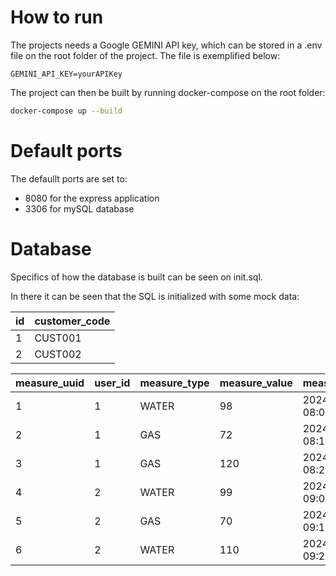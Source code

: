 # How to run

The projects needs a Google GEMINI API key, which can be stored in a .env file on the root folder of the project. The file is exemplified below:
```.env
GEMINI_API_KEY=yourAPIKey
```
The project can then be built by running docker-compose on the root folder:
``` BASH
docker-compose up --build
```

# Default ports

The defaullt ports are set to:
- 8080 for the express application
- 3306 for mySQL database

# Database
Specifics of how the database is built can be seen on init.sql.

In there it can be seen that the SQL is initialized with some mock data:

| id  | customer_code |
| --- | ------------- |
| 1   | CUST001       |
| 2   | CUST002       |

| measure_uuid | user_id | measure_type | measure_value | measure_datetime    | image_url                                                      | has_confirmed |
| ------------ | ------- | ------------ | ------------- | ------------------- | -------------------------------------------------------------- | ------------- |
| 1            | 1       | WATER        | 98            | 2024-08-01 08:00:00 | [http://example.com/image1.jpg](http://example.com/image1.jpg) | TRUE          |
| 2            | 1       | GAS          | 72            | 2024-08-01 08:10:00 | [http://example.com/image2.jpg](http://example.com/image2.jpg) | FALSE         |
| 3            | 1       | GAS          | 120           | 2024-08-01 08:20:00 | [http://example.com/image3.jpg](http://example.com/image3.jpg) | TRUE          |
| 4            | 2       | WATER        | 99            | 2024-08-02 09:00:00 | [http://example.com/image4.jpg](http://example.com/image4.jpg) | FALSE         |
| 5            | 2       | GAS          | 70            | 2024-08-02 09:10:00 | [http://example.com/image5.jpg](http://example.com/image5.jpg) | TRUE          |
| 6            | 2       | WATER        | 110           | 2024-08-02 09:20:00 | [http://example.com/image6.jpg](http://example.com/image6.jpg) | TRUE          |
